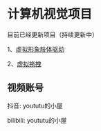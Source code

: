 # 计算机视觉项目

目前已经更新项目（持续更新中）

1、[虚拟形象肢体驱动](https://github.com/yoututu2023/computer_vision_projects/tree/master/ThreeD-Python-Unity-Chan)

2、[虚拟拖拽](https://github.com/yoututu2023/computer_vision_projects/tree/master/virtualDrag)


## 视频账号
抖音: yoututu的小屋

bilibili: yoututu的小屋